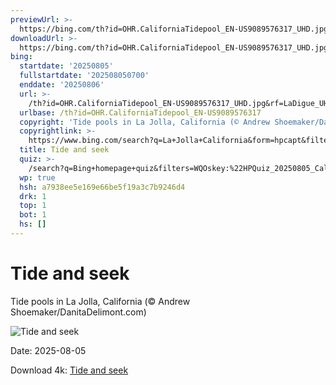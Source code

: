 ```yaml
---
previewUrl: >-
  https://bing.com/th?id=OHR.CaliforniaTidepool_EN-US9089576317_UHD.jpg&rf=LaDigue_UHD.jpg&pid=hp&w=1024&h=576&rs=1&c=4
downloadUrl: >-
  https://bing.com/th?id=OHR.CaliforniaTidepool_EN-US9089576317_UHD.jpg&rf=LaDigue_UHD.jpg&pid=hp&w=3840&h=2160&rs=1&c=4
bing:
  startdate: '20250805'
  fullstartdate: '202508050700'
  enddate: '20250806'
  url: >-
    /th?id=OHR.CaliforniaTidepool_EN-US9089576317_UHD.jpg&rf=LaDigue_UHD.jpg&pid=hp&w=3840&h=2160&rs=1&c=4
  urlbase: /th?id=OHR.CaliforniaTidepool_EN-US9089576317
  copyright: 'Tide pools in La Jolla, California (© Andrew Shoemaker/DanitaDelimont.com)'
  copyrightlink: >-
    https://www.bing.com/search?q=La+Jolla+California&form=hpcapt&filters=HpDate%3a%2220250805_0700%22
  title: Tide and seek
  quiz: >-
    /search?q=Bing+homepage+quiz&filters=WQOskey:%22HPQuiz_20250805_CaliforniaTidepool%22&FORM=HPQUIZ
  wp: true
  hsh: a7938ee5e169e66be5f19a3c7b9246d4
  drk: 1
  top: 1
  bot: 1
  hs: []
---
```

# Tide and seek

Tide pools in La Jolla, California (© Andrew Shoemaker/DanitaDelimont.com)

![Tide and seek](https://bing.com/th?id=OHR.CaliforniaTidepool_EN-US9089576317_UHD.jpg&rf=LaDigue_UHD.jpg&pid=hp&w=1024&h=576&rs=1&c=4)

Date: 2025-08-05

Download 4k: [Tide and seek](https://bing.com/th?id=OHR.CaliforniaTidepool_EN-US9089576317_UHD.jpg&rf=LaDigue_UHD.jpg&pid=hp&w=3840&h=2160&rs=1&c=4)
